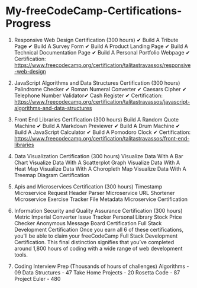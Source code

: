 # My-freeCodeCamp-Certifications-Progress

01. Responsive Web Design Certification (300 hours) ✔
Build A Tribute Page ✔
Build A Survey Form ✔
Build A Product Landing Page ✔
Build A Technical Documentation Page ✔
Build A Personal Portfolio Webpage ✔
Certification: https://www.freecodecamp.org/certification/talitastravassos/responsive-web-design
02. JavaScript Algorithms and Data Structures Certification (300 hours)
Palindrome Checker ✔
Roman Numeral Converter ✔
Caesars Cipher ✔
Telephone Number Validator✔
Cash Register ✔
Certification: https://www.freecodecamp.org/certification/talitastravassos/javascript-algorithms-and-data-structures
03. Front End Libraries Certification (300 hours)
Build A Random Quote Machine ✔
Build A Markdown Previewer ✔
Build A Drum Machine ✔
Build A JavaScript Calculator ✔
Build A Pomodoro Clock ✔
Certification: https://www.freecodecamp.org/certification/talitastravassos/front-end-libraries
04. Data Visualization Certification (300 hours)
Visualize Data With A Bar Chart
Visualize Data With A Scatterplot Graph
Visualize Data With A Heat Map
Visualize Data With A Choropleth Map
Visualize Data With A Treemap Diagram
Certification
05. Apis and Microservices Certification (300 hours)
Timestamp Microservice
Request Header Parser Microservice
URL Shortener Microservice
Exercise Tracker
File Metadata Microservice
Certification
06. Information Security and Quality Assurance Certification (300 hours)
Metric Imperial Converter
Issue Tracker
Personal Library
Stock Price Checker
Anonymous Message Board
Certification
Full Stack Development Certification
Once you earn all 6 of these certifications, you'll be able to claim your freeCodeCamp Full Stack Development Certification. This final distinction signifies that you’ve completed around 1,800 hours of coding with a wide range of web development tools.

07. Coding Interview Prep (Thousands of hours of challenges)
Algorithms - 09
Data Structures - 47
Take Home Projects - 20
Rosetta Code - 87
Project Euler - 480
